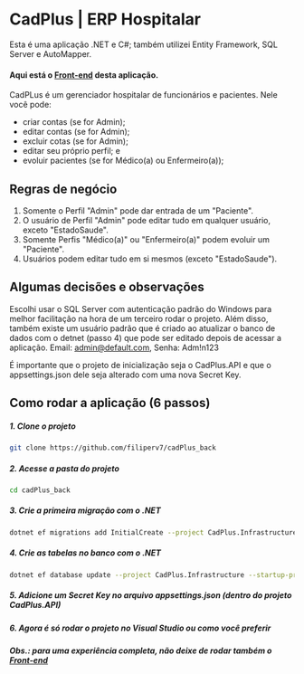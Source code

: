# CadPlus | ERP Hospitalar

Esta é uma aplicação .NET e C#; também utilizei Entity Framework, SQL Server e AutoMapper.

#### Aqui está o [Front-end](https://github.com/filiperv7/cadPlus_front) desta aplicação.

CadPLus é um gerenciador hospitalar de funcionários e pacientes. Nele você pode:
- criar contas (se for Admin);
- editar contas (se for Admin);
- excluir cotas (se for Admin);
- editar seu próprio perfil; e
- evoluir pacientes (se for Médico(a) ou Enfermeiro(a));

## Regras de negócio
1. Somente o Perfil "Admin" pode dar entrada de um "Paciente".
3. O usuário de Perfil "Admin" pode editar tudo em qualquer usuário, exceto "EstadoSaude".
4. Somente Perfis "Médico(a)" ou "Enfermeiro(a)" podem evoluir um "Paciente".
5. Usuários podem editar tudo em si mesmos (exceto "EstadoSaude").

## Algumas decisões e observações
Escolhi usar o SQL Server com autenticação padrão do Windows para melhor facilitação na hora de um terceiro rodar o projeto.
Além disso, também existe um usuário padrão que é criado ao atualizar o banco de dados com o detnet (passo 4) que pode ser editado depois de acessar a aplicação.
Email: admin@default.com, Senha: Adm!n123

É importante que o projeto de inicialização seja o CadPlus.API e que o appsettings.json dele seja alterado com uma nova Secret Key.

## Como rodar a aplicação (6 passos)
##### 1. Clone o projeto
```bash
git clone https://github.com/filiperv7/cadPlus_back
```

##### 2. Acesse a pasta do projeto
```bash
cd cadPlus_back
```

##### 3. Crie a primeira migração com o .NET
```bash
dotnet ef migrations add InitialCreate --project CadPlus.Infrastructure --startup-project CadPlus.API
```

##### 4. Crie as tabelas no banco com o .NET
```bash
dotnet ef database update --project CadPlus.Infrastructure --startup-project CadPlus.API
```

##### 5. Adicione um _Secret Key_ no arquivo appsettings.json (dentro do projeto CadPlus.API)

##### 6. Agora é só rodar o projeto no Visual Studio ou como você preferir
##### Obs.: para uma experiência completa, não deixe de rodar também o [Front-end](https://github.com/filiperv7/cadPlus_front)
